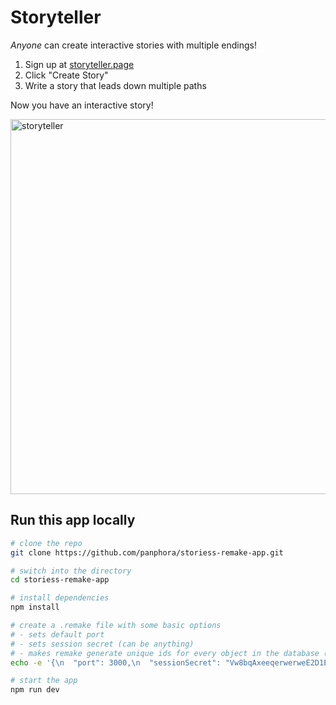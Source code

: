 # Storyteller

*Anyone* can create interactive stories with multiple endings!

1. Sign up at [storyteller.page](https://storyteller.page)
2. Click "Create Story"
3. Write a story that leads down multiple paths

Now you have an interactive story!

<img width="600" alt="storyteller" src="https://user-images.githubusercontent.com/364330/150650948-3e5cbca7-8947-4661-b294-7fd592a3b5a3.png">

## Run this app locally

```bash
# clone the repo
git clone https://github.com/panphora/storiess-remake-app.git

# switch into the directory
cd storiess-remake-app

# install dependencies
npm install

# create a .remake file with some basic options
# - sets default port
# - sets session secret (can be anything)
# - makes remake generate unique ids for every object in the database (See: https://docs.remaketheweb.com/nested-pages/)
echo -e '{\n  "port": 3000,\n  "sessionSecret": "Vw8bqAxeeqerwerweE2D1EXPyJMdik",\n  "generateUniqueIds": true\n}' >> .remake

# start the app
npm run dev
```
